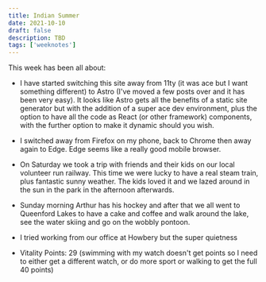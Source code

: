 ```yaml
---
title: Indian Summer
date: 2021-10-10
draft: false
description: TBD
tags: ['weeknotes']
---
```


This week has been all about:

-   I have started switching this site away from 11ty (it was ace but I want something different) to Astro (I've moved a few posts over and it has been very easy). It looks like Astro gets all the benefits of a static site generator but with the addition of a super ace dev environment, plus the option to have all the code as React (or other framework) components, with the further option to make it dynamic should you wish.

-   I switched away from Firefox on my phone, back to Chrome then away again to Edge. Edge seems like a really good mobile browser.

-   On Saturday we took a trip with friends and their kids on our local volunteer run railway. This time we were lucky to have a real steam train, plus fantastic sunny weather. The kids loved it and we lazed around in the sun in the park in the afternoon afterwards.

-   Sunday morning Arthur has his hockey and after that we all went to Queenford Lakes to have a cake and coffee and walk around the lake, see the water skiing and go on the wobbly pontoon.

-   I tried working from our office at Howbery but the super quietness

-   Vitality Points: 29 (swimming with my watch doesn't get points so I need to either get a different watch, or do more sport or walking to get the full 40 points)
